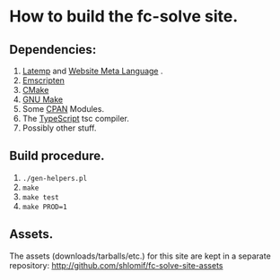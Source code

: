 # How to build the fc-solve site.

## Dependencies:

1. [Latemp](https://bitbucket.org/shlomif/latemp) and
[Website Meta Language](https://bitbucket.org/shlomif/website-meta-language) .
2. [Emscripten](https://kripken.github.io/emscripten-site/)
3. [CMake](https://cmake.org/)
4. [GNU Make](https://www.gnu.org/software/make/)
5. Some [CPAN](http://metacpan.org/) Modules.
6. The [TypeScript](http://www.typescriptlang.org/) tsc compiler.
7. Possibly other stuff.

## Build procedure.

1. `./gen-helpers.pl`
2. `make`
3. `make test`
4. `make PROD=1`

## Assets.

The assets (downloads/tarballs/etc.) for this site are kept in a
separate repository: http://github.com/shlomif/fc-solve-site-assets

